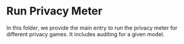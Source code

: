 # Run Privacy Meter

In this folder, we provide the main entry to run the privacy meter for different privacy games. It includes auditing for a given model. 